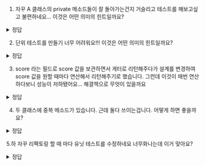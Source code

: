 1. 자꾸 A 클래스의 private 메소드들이 잘 돌아가는건지 거슬리고 테스트를 해보고싶고 불편하네요... 이것은 어떤 의미의 힌트일까요? 

 <details>
<summary> 정답 </summary>
A 클래스가 필요 이상으로 커진것 아닌가 의심해보고 private 메소드를 클래스에서 분리시켜봅시다.
</details>
 
2. 단위 테스트를 만들기 너무 어려워요!!! 이것은 어떤 의미의 힌트일까요?
 
 <details>
<summary> 정답 </summary>
단위테스트 만드는게 어렵다는건 설계 자체가 어렵게 된거 같습니다. 설계를 개선해봅시다.
</details>

3. score 라는 필드로 score 값을 보관하면서 게터로 리턴해주다가 설계를 변경하여 score 값을 원할 때마다 연산해서 리턴해주기로 했습니다. 그런데 이것이 매번 연산하다보니 성능이 저하됐어요... 해결책으로 무엇이 있을까요
 <details>
<summary> 정답 </summary>
지연 초기화(Lazy Initialzation) 사용해보는것도 방법
</details>

4. 두 클래스에 중복 메소드가 있습니다. 근데 둘다 쓰이는겁니다. 어떻게 하면 좋을까요?
 <details>
<summary> 정답 </summary>
새로운 클래스를 만들어 중복되는 메소드를 public으로 드립시다.
</details>

5.하 자꾸 리팩토링 할 때 마다 유닛 테스트를 수정하네요 너무화나는데 이거 맞아요?
 <details>
<summary> 정답 </summary>
책은 맞다고 합니다. 이러한 노력은 단위 테스트를 소유하는 비용에 해당하고 테스트가 자꾸 깨진단건 설계의 문제를 의심할 수도 있답니다.
</details>
